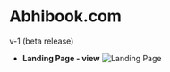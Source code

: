 # Abhibook.com
v-1 (beta release)


- **Landing Page - view**
  ![Landing Page](https://miro.medium.com/max/1400/1*DPwkMOrjd1g9OTnJ3QAf0w.png)

